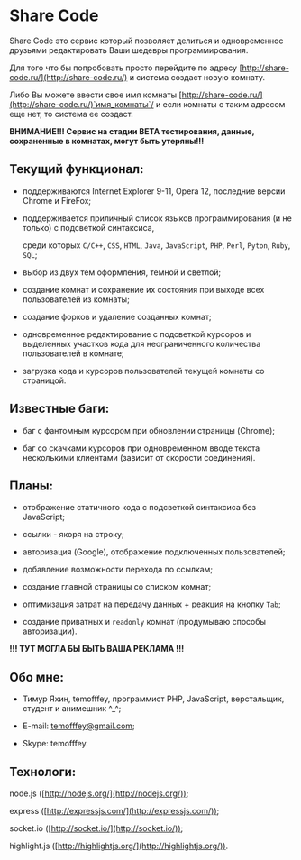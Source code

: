 # Share Code

Share Code это сервис который позволяет делиться и одновременнос друзьями редактировать Ваши шедевры программирования.

Для того что бы попробовать просто перейдите по адресу [http://share-code.ru/](http://share-code.ru/) и система создаст новую комнату.

Либо Вы можете ввести свое имя комнаты [http://share-code.ru/](http://share-code.ru/)`имя_комнаты`/ и если комнаты с таким адресом еще нет, то система ее создаст.


**ВНИМАНИЕ!!! Сервис на стадии BETA тестирования, данные, сохраненные в комнатах, могут быть утеряны!!!**


## Текущий функционал:

* поддерживаются Internet Explorer 9-11, Opera 12, последние версии Chrome и FireFox;

* поддерживается приличный список языков программирования (и не только) с подсветкой синтаксиса,

  среди которых `C/C++`, `CSS`, `HTML`, `Java`, `JavaScript`, `PHP`, `Perl`, `Pyton`, `Ruby`, `SQL`;

* выбор из двух тем оформления, темной и светлой;

* создание комнат и сохранение их состояния при выходе всех пользователей из комнаты;

* создание форков и удаление созданных комнат;

* одновременное редактирование с подсветкой курсоров и выделенных участков кода для неограниченного количества пользователей в комнате;

* загрузка кода и курсоров пользователей текущей комнаты со страницой.


## Известные баги:

* баг с фантомным курсором при обновлении страницы (Chrome);

* баг со скачками курсоров при одновременном вводе текста несколькими клиентами (зависит от скорости соединения).


## Планы:

* отображение статичного кода с подсветкой синтаксиса без JavaScript;

* ссылки - якоря на строку;

* авторизация (Google), отображение подключенных пользователей;

* добавление возможности перехода по ссылкам;

* создание главной страницы со списком комнат;

* оптимизация затрат на передачу данных + реакция на кнопку `Tab`;

* создание приватных и `readonly` комнат (продумываю способы авторизации).


**!!! ТУТ МОГЛА БЫ БЫТЬ ВАША РЕКЛАМА !!!**


## Обо мне:

* Тимур Яхин, temofffey, программист PHP, JavaScript, верстальщик, студент и анимешник ^_^;

* E-mail: temofffey@gmail.com;

* Skype: temofffey.


## Технологи:

node.js ([http://nodejs.org/](http://nodejs.org/));

express ([http://expressjs.com/](http://expressjs.com/));

socket.io ([http://socket.io/](http://socket.io/));

highlight.js ([http://highlightjs.org/](http://highlightjs.org/)).